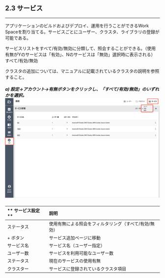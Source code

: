 ## 2.3 サービス

---

アプリケーションのビルドおよびデプロイ、運用を行うことができるWork Spaceを割り当てる。サービスごとにユーザー、クラスタ、ライブラリの登録が可能である。

サービスリストをすべて/有効/無効に分類して、照会することができる。（使用有無がYのサービスは「有効」、Nのサービスは「無効」選択時に表示される）  
すべて/有効/無効

クラスタの追加については、マニュアルに記載されているクラスタの説明を参照すること。

##### a\) 設定→アカウント→有無ボタンをクリックし、「すべて/有効/無効」のいずれかを選択。![](/assets/JP/2.5/2.3_1.png)

| ** サービス設定 ** | **説明** |
| :--- | :--- |
| ステータス | 使用有無による照会をフィルタリング（すべて/有効/無効） |
| + ボタン | サービス追加ページに移動 |
| サービス名 | サービス名（ユーザー指定） |
| ユーザー数 | サービスを利用可能なユーザー数 |
| ステータス | 現在のサービスの使用有無 |
| クラスター | サービスに登録されているクラスタ項目 |



